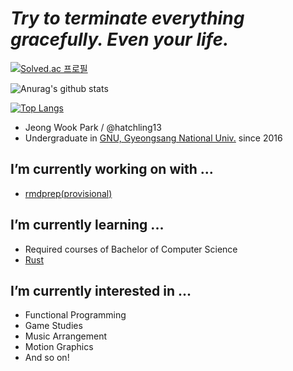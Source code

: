 # *Try to terminate everything gracefully. Even your life.*
[![Solved.ac 프로필](http://mazassumnida.wtf/api/v2/generate_badge?boj=hatchling13)](https://solved.ac/hatchling13)

![Anurag's github stats](https://github-readme-stats.vercel.app/api?username=hatchling13)

[![Top Langs](https://github-readme-stats.vercel.app/api/top-langs/?username=hatchling13&layout=compact)](https://github.com/anuraghazra/github-readme-stats)
- Jeong Wook Park / @hatchling13
- Undergraduate in [GNU, Gyeongsang National Univ.](http://www.gnu.ac.kr/main/) since 2016

## I’m currently working on with ...
- [rmdprep(provisional)](https://github.com/hatchling13/rmdprep)

## I’m currently learning ...
- Required courses of Bachelor of Computer Science
- [Rust](https://www.rust-lang.org/)

## I’m currently interested in ...
- Functional Programming
- Game Studies
- Music Arrangement
- Motion Graphics
- And so on!

<!--
**hatchling13/hatchling13** is a ✨ _special_ ✨ repository because its `README.md` (this file) appears on your GitHub profile.

Here are some ideas to get you started:

- 👯 I’m looking to collaborate on ...
- 🤔 I’m looking for help with ...
- 💬 Ask me about ...
- 📫 How to reach me: ...
- 😄 Pronouns: ...
- ⚡ Fun fact: ...
-->
